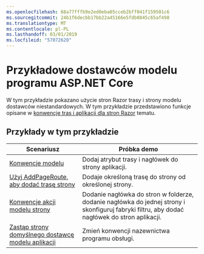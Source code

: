 ```yaml
---
ms.openlocfilehash: 68a77fffb9e2ed0eba05cceb2bff041f159501c6
ms.sourcegitcommit: 24b1f6decbb17bb22a45166e5fdb0845c65af498
ms.translationtype: MT
ms.contentlocale: pl-PL
ms.lasthandoff: 03/01/2019
ms.locfileid: "57072620"
---
```

# <a name="aspnet-core-model-providers-sample"></a>Przykładowe dostawców modelu programu ASP.NET Core

W tym przykładzie pokazano użycie stron Razor trasy i strony modelu dostawców niestandardowych. W tym przykładzie przedstawiono funkcje opisane w [konwencje tras i aplikacji dla stron Razor](https://docs.microsoft.com/aspnet/core/razor-pages/razor-pages-convention-features) tematu.

## <a name="examples-in-this-sample"></a>Przykłady w tym przykładzie

| Scenariusz | Próbka demo |
| -------- | ----------- |
| [Konwencje modelu](https://docs.microsoft.com/aspnet/core/razor-pages/razor-pages-conventions#model-conventions) | Dodaj atrybut trasy i nagłówek do strony aplikacji. |
| [Użyj AddPageRoute, aby dodać trasę strony](https://docs.microsoft.com/aspnet/core/razor-pages/razor-pages-conventions#configure-a-page-route) | Dodaje określoną trasę do strony od określonej strony. |
| [Konwencje akcji modelu strony](https://docs.microsoft.com/aspnet/core/razor-pages/razor-pages-conventions#page-model-action-conventions) | Dodanie nagłówka do stron w folderze, dodanie nagłówka do jednej strony i skonfiguruj fabryki filtru, aby dodać nagłówek do stron aplikacji. |
| [Zastąp strony domyślnego dostawcę modelu aplikacji](https://docs.microsoft.com/aspnet/core/razor-pages/razor-pages-conventions#replace-the-default-page-app-model-provider) | Zmień konwencji nazewnictwa programu obsługi. |

